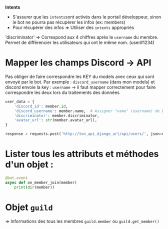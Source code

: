 **Intents**

- S'assurer que les `intents`sont activés dans le portail développeur, sinon le bot ne pourra pas récupérer les infos (ex: members)
- Pour récupérer des infos => Utiliser des `intents` appropriés


'discriminator' => Correspond aux 4 chiffres après le `username` du membre. 
Permet de différencier les utilisateurs qui ont le même nom. (user#1234)


# Mapper les champs Discord -> API
Pas obliger de faire correspondre les KEY du models avec ceux qui sont envoyé par le bot. 
Par exemple :   `discord_username` (dans mon models) et discord envoie la key : `username`
                -> il faut mapper correctement pour faire correspondre les deux lors du traitements des données

```python
user_data = {
    'discord_id': member.id,
    'discord_username': member.name,  # Assigner "name" (username) de Discord au champ "discord_username"
    'discriminator': member.discriminator,
    'avatar_url': str(member.avatar_url),
}

response = requests.post('http://ton_api_django_url/api/users/', json=user_data)
```

# Lister tous les attributs et méthodes d'un objet : 

```python
@bot.event
async def on_member_join(member)
    print(dir(member))
```


# Objet `guild`
=> Informations des tous les membres `guild.member` ou `guild.get_member()`

